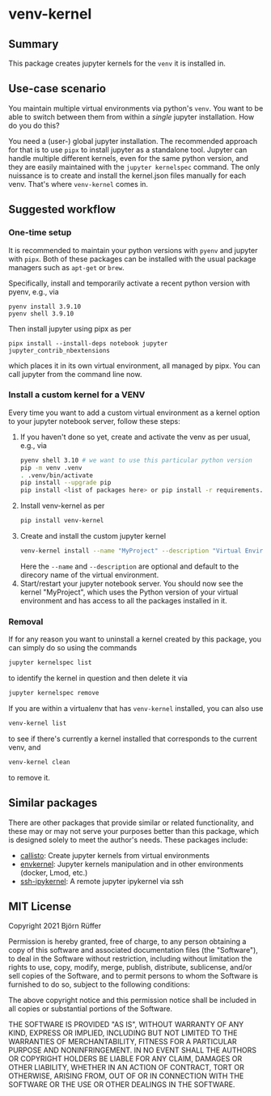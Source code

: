 # venv-kernel #

## Summary ##

This package creates jupyter kernels for the `venv` it is installed
in.

## Use-case scenario ##

You maintain multiple virtual environments via python's `venv`. You
want to be able to switch between them from within a _single_ jupyter
installation. How do you do this?

You need a (user-) global jupyter installation. The recommended
approach for that is to use `pipx` to install jupyter as a standalone
tool. Jupyter can handle multiple different kernels, even for the same
python version, and they are easily maintained with the `jupyter
kernelspec` command. The only nuissance is to create and install the
kernel.json files manually for each venv. That's where `venv-kernel`
comes in.

## Suggested workflow ##

### One-time setup ###

It is recommended to maintain your python versions with `pyenv` and
jupyter with `pipx`. Both of these packages can be installed with the
usual package managers such as `apt-get` or `brew`.

Specifically, install and temporarily activate a recent python version
with pyenv, e.g., via
```
pyenv install 3.9.10
pyenv shell 3.9.10
```
Then install jupyter using pipx as per
```
pipx install --install-deps notebook jupyter jupyter_contrib_nbextensions
```
which places it in its own virtual environment, all managed by
pipx. You can call jupyter from the command line now.

### Install a custom kernel for a VENV ###

Every time you want to add a custom virtual environment as a kernel
option to your jupyter notebook server, follow these steps:

1. If you haven't done so yet, create and activate the venv as per usual, e.g., via
    ```bash
    pyenv shell 3.10 # we want to use this particular python version
    pip -m venv .venv
    . .venv/bin/activate
    pip install --upgrade pip
    pip install <list of packages here> or pip install -r requirements.txt
    ```
2. Install venv-kernel as per
    ```bash
    pip install venv-kernel
    ```
3. Create and install the custom jupyter kernel
    ```bash
    venv-kernel install --name "MyProject" --description "Virtual Environment for MyProject using Python 3.10"
    ```
   Here the `--name` and `--description` are optional and default
   to the direcory name of the virtual environment.
4. Start/restart your jupyter notebook server. You should now see the
   kernel "MyProject", which uses the Python version of your virtual
   environment and has access to all the packages installed in it.
    
### Removal ###
    
If for any reason you want to uninstall a kernel created by this
package, you can simply do so using the commands
```bash
jupyter kernelspec list
```
to identify the kernel in question
and then delete it via 
```bash
jupyter kernelspec remove
```

If you are within a virtualenv that has `venv-kernel` installed, you
can also use
```bash
venv-kernel list
```
to see if there's currently a kernel installed that corresponds to the current venv, and 
```bash
venv-kernel clean
```
to remove it.

## Similar packages ##
    
There are other packages that provide similar or related
functionality, and these may or may not serve your purposes better
than this package, which is designed solely to meet the author's
needs. These packages include:

- [callisto](https://pypi.org/project/callisto/): Create jupyter kernels from virtual environments
- [envkernel](https://pypi.org/project/envkernel/): Jupyter kernels manipulation and in other environments (docker, Lmod, etc.)
- [ssh-ipykernel](https://pypi.org/project/ssh-ipykernel/): A remote jupyter ipykernel via ssh
    
## MIT License ##

Copyright 2021 Björn Rüffer

Permission is hereby granted, free of charge, to any person obtaining
a copy of this software and associated documentation files (the
"Software"), to deal in the Software without restriction, including
without limitation the rights to use, copy, modify, merge, publish,
distribute, sublicense, and/or sell copies of the Software, and to
permit persons to whom the Software is furnished to do so, subject to
the following conditions:

The above copyright notice and this permission notice shall be
included in all copies or substantial portions of the Software.

THE SOFTWARE IS PROVIDED "AS IS", WITHOUT WARRANTY OF ANY KIND,
EXPRESS OR IMPLIED, INCLUDING BUT NOT LIMITED TO THE WARRANTIES OF
MERCHANTABILITY, FITNESS FOR A PARTICULAR PURPOSE AND
NONINFRINGEMENT. IN NO EVENT SHALL THE AUTHORS OR COPYRIGHT HOLDERS BE
LIABLE FOR ANY CLAIM, DAMAGES OR OTHER LIABILITY, WHETHER IN AN ACTION
OF CONTRACT, TORT OR OTHERWISE, ARISING FROM, OUT OF OR IN CONNECTION
WITH THE SOFTWARE OR THE USE OR OTHER DEALINGS IN THE SOFTWARE.



    
